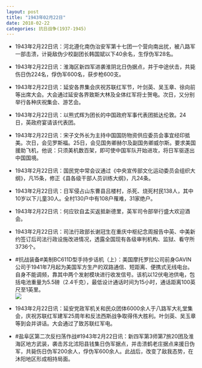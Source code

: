 ```yaml
---
layout: post
title: "1943年02月22日"
date: 2018-02-22
categories: 抗日战争(1937-1945)
---
```


<meta name="referrer" content="no-referrer" />

- 1943年2月22日讯：河北遵化南伪治安军第十七团一个营向南出扰，被八路军一部击溃，计毙敌伪少校副团长韩国斌以下40余名，生俘伪军28名。 

- 1943年2月22日讯：淮海区新四军进袭淮阴北日伪据点，并于中途伏击，共毙伤日伪224名，俘伪军600名，获步枪600支。 

- 1943年2月22日讯：延安各界集会庆祝苏联红军节，叶剑英、吴玉章、徐向前等出席大会。大会通过延安各界致斯大林及全体红军将士贺电。次日，又分别举行各种庆祝集会、游艺会。 

- 1943年2月22日讯：以熊式辉为团长的中国政府军事代表团抵达伦敦。24日，英政府宴请该代表团。 

- 1943年2月22日讯：宋子文外长为主持中国国防物资供应委员会事宜经印抵美。次日，会见罗斯福。25日，会见国务卿赫尔及副国务卿威尔斯。要求美国援助飞机，他说：只须美机数百架，即可使中国军队开始进攻，将日军驱逐出中国国境。 

- 1943年2月22日讯：国民党中常会议通过《中央宣传部文化运动委员会组织大纲》，凡15条，修正《县各级干部人员训练大纲》，凡24条。 

- 1943年2月22日讯：日军侵占山东曹县吕楼村，杀死、烧死村民138人，其中10岁以下儿童30人。全村130户中有108户罹难，31家绝户。 

- 1943年2月22日讯：何应钦自孟买返抵新德里，英军司令部举行盛大欢迎酒会。 

- 1943年2月22日讯：司法行政部长谢冠生在重庆中枢纪念周报告中英、中美新约签订后司法行政设施改进情况，透露全国现有各级审判机构、监狱、看守所3736个。 

- #抗战装备#美制BC611D型手持步话机（上）：美国摩托罗拉公司前身GAVIN公司于1941年7月起为美国军方生产的双路通信、短距离、便携式无线电台。自身不能调频，靠其中两个发射模块进行收发信号。该机以12伏电池供电，包括电池重量为5.5磅（2.4千克），最低设计通话时间为15小时，通话距离100英尺至1英里。 <br/><img src="https://wx3.sinaimg.cn/large/aca367d8ly1foozt4ilr0j20490votat.jpg" />

- 1943年2月22日讯：延安党政军机关和民众团体6000余人于八路军大礼堂集会，庆祝苏联红军建军25周年和反法西斯战争取得伟大胜利。叶剑英、吴玉章等到会并讲话。大会通过了致苏联红军电。 

- #盐阜区第二次反扫荡作战#1943年2月22日讯：新四军第3师第7旅20团及淮海区地方武装，袭击苏北沭阳县钱集日伪军据点，并击溃鹤老庄据点来援日伪军，共毙伤日伪军200余人，俘伪军600余人。此战后，改变了敌我态势，在沐阳地区形成相持局面。 

